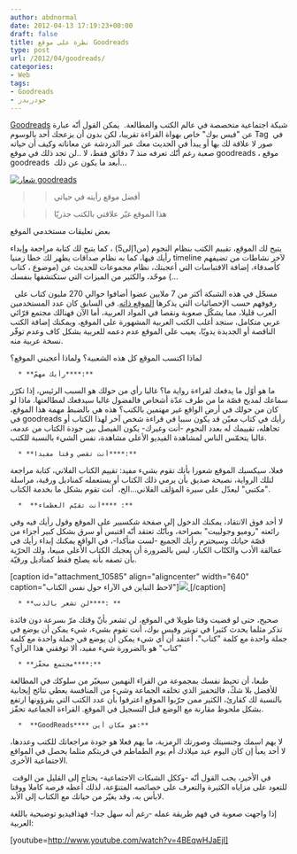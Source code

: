 ```yaml
---
author: abdnormal
date: 2012-04-13 17:19:23+00:00
draft: false
title: نظرة على موقع Goodreads
type: post
url: /2012/04/goodreads/
categories:
- Web
tags:
- Goodreads
- جودريدز
---
```


[Goodreads](http://www.goodreads.com/) شبكة اجتماعية متخصصة في عالم الكتب والمطالعة.  يمكن القول أنّه عبارة عن "فيس بوك" خاص بهواة القراءة تقريبا، لكن بدون أن يزعجك أحد بالوسوم Tag  في صور لا علاقة لك بها أو يبدأ في الحديث معك عبر الدردشة عن معاناته وكيف أن حياته صعبة رغم أنّك تعرفه منذ 7 دقائق فقط، لا ..لن تجد ذلك في موقع goodreads ، موقع goodreads  أبعد ما يكون عن ذلك...




[![شعار goodreads](http://www.it-scoop.com/wp-content/uploads/2012/04/goodreads.jpg)
](http://www.it-scoop.com/wp-content/uploads/2012/04/goodreads.jpg)





<blockquote>

> 
> أفضل موقع رأيته في حياتي
> 
> 
</blockquote>




<blockquote>

> 
> هذا الموقع غيّر علاقتي بالكتب جذريّا
> 
> 
</blockquote>




بعض تعليقات مستخدمي الموقع




يتيح لك الموقع، تقييم الكتب بنظام النجوم (من1إلى5) ، كما يتيح لك كتابة مراجعة وإبداء رأيك فيها، كما به نظام صداقات يظهر لك خطا زمنيا timeline لآخر نشاطات من تضيفهم كأصدقاء، إضافة الاقتباسات التي أعجبتك، نظام مجموعات للحديث عن (موضوع ، كتاب ...) موحّد، والكثير من الميزات التي ستكتشفها بنفسك




  مسجّل في هذه الشبكة أكثر من 7 ملايين عضوا أضافوا حوالي 270 مليون كتاب على رفوفهم حسب الإحصائيات التي يذكرها [الموقع ذاته](http://www.goodreads.com/about/us). في السابق كان عدد المستخدمين العرب قليلا، مما يشكّل صعوبة ونقصا في المواد العربية، أما الآن فهنالك مجتمع قرّائي عربي متكامل، ستجد أغلب الكتب العربية المشهورة على الموقع، ويمكنك إضافة الكتب الناقصة أو الجديدة يدويّا، يعيب على الموقع عدم دعمه للعربية بشكل كاف وعدم توفّر نسخة عربية منه.




لماذا اكتسب الموقع كل هذه الشعبية؟ ولماذا أعجبني الموقع؟






	  * **رأيك مهمّ****:**



ما هو أوّل ما يدفعك لقراءة رواية ما؟ غالبا رأي من حولك هو السبب الرئيس، إذا تكرّر سماعك لمديح قصّة ما من طرف عدّة أشخاص فالفضول غالبا سيدفعك لمطالعتها. ماذا لو كان من حولك في أرض الواقع غير مهتمين بالكتب؟ هذه هي بالضبط مهمة هذا الموقع، في goodreads رأيك في كتاب معيّن قد يكون سببا في قراءة شخص آخر لهذا الكتاب أو تجاهله، تقييمك له بعدد النجوم -أنت وغيرك- يكون الفيصل بين جودة الكتاب من عدمه، غالبا يتحمّس الناس لمشاهدة الفيديو الأعلى مشاهدة، نفس الشيء بالنسبة للكتب.






	  * **أنت تقضي وقتا مفيدا****:**



فعلا، سيكسبك الموقع شعورا بأنك تقوم بشيء مفيد: تقييم الكتاب الفلاني، كتابة مراجعة لتلك الرواية، نصيحة صديق بأن يرمي ذلك الكتاب أو يستعمله كمناديل ورقية، مراسلة "مكتبي" ليعدّل على سيرة المؤلف الفلاني...الخ،  أنت تقوم بشكل ما بخدمة الكتاب.






	  *  **أنت تقيّم العظماء**** :**



لا أحد فوق الانتقاد، يمكنك الدخول إلى صفحة شكسبير على الموقع وقول رأيك فيه وفي رائعته "روميو وجولييت" بصراحة، وبأنّك تعتقد أنّه اقتبس أو سرق بشكل كبير أجزاء من قصّة حياتك وسيحترم رأيك الجميع -لست متأكدا-، في الواقع يمكنك إبداء رأيك في عمالقة الأدب والكتّاب الكبار، ليس بالضرورة أن يعجبك الكتاب الأعلى مبيعا، ولك الحرّية بأن تصفه بأنه يصلح فقط كمناديل ورقيّة.




[caption id="attachment_10585" align="aligncenter" width="640" caption="لاحظ التباين في الآراء حول نفس الكتاب"][![](http://www.it-scoop.com/wp-content/uploads/2012/04/goodreads-Comments.png)
](http://www.it-scoop.com/wp-content/uploads/2012/04/goodreads-Comments.png)[/caption]



	  * **لن تشعر بالذنب****: **



صحيح، حتى لو قضيت وقتا طويلا في الموقع، لن تشعر بأنّ وقتك مرّ بسرعة دون فائدة تذكر مثلما يحدث كثيرا في تويتر وفيس بوك، أنت تقوم بشيء، شيء يمكن أن يوضع في جملة واحدة مع كلمة "كتاب"، أعتقد أن أي شيء يمكن أن يوضع في جملة واحدة مع كلمة "كتاب" هو بالضرورة شيء مفيد، ألا توفقني هذا الرأي؟






	  * **مجتمع محفّز****:**



طبعا، أن تحيط نفسك بمجموعة من القراء النهمين سيغيّر من سلوكك في المطالعة للأفضل بلا شكّ، فالتحفيز الذي تخلقه الجماعة وشيء من المنافسة يعطي نتائج إيجابية بالنسبة لك كقارئ، الكثير ممن جرّبوا الموقع اعترفوا بأن عدد الكتب التي يقرؤونها ارتفع بشكل ملحوظ مقارنة مع الوضع قبل التسجيل في الموقع. القراءة الجماعية تحفّز.






	  *  **GoodReads**** هو مكان أين:**



لا يهم اسمك وجنسيتك وصورتك الرمزية، ما يهم فعلا هو جودة مراجعاتك للكتب وعددها، لا أحد يعبأ إن كان اليوم عيد ميلادك أم يوم الطماطم في قريتكم مثلما يحصل في المواقع الاجتماعية الأخرى.




 في الأخير، يجب القول أنّه -وككل الشبكات الاجتماعية- يحتاج إلى القليل من الوقت للتعود على مزاياه الكثيرة والتعرف على خصائصه المتنوّعة، لذلك أعطه فرصة كاملا ووقتا لابأس به، وقد يغيّر من حياتك مع الكتاب إلى الأبد.




إذا واجهت صعوبة في فهم طريقة عمله -رغم أنه سهل جدا- فهذافيديو توضيحية باللغة العربية:




<!-- more -->


[youtube=http://www.youtube.com/watch?v=4BEqwHJaEjI]
